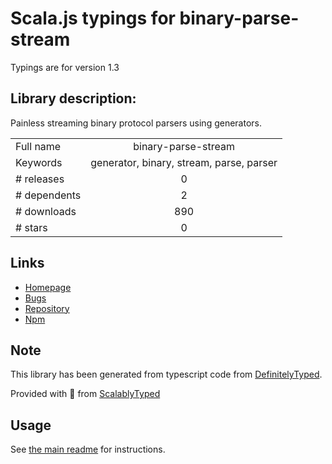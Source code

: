 
# Scala.js typings for binary-parse-stream

Typings are for version 1.3

## Library description:
Painless streaming binary protocol parsers using generators.

|                    |                 |
| ------------------ | :-------------: |
| Full name          | binary-parse-stream |
| Keywords           | generator, binary, stream, parse, parser |
| # releases         | 0 |
| # dependents       | 2 |
| # downloads        | 890 |
| # stars            | 0 |

## Links
- [Homepage](https://github.com/nathan7/binary-parse-stream)
- [Bugs](https://github.com/nathan7/binary-parse-stream/issues)
- [Repository](https://github.com/nathan7/binary-parse-stream)
- [Npm](https://www.npmjs.com/package/binary-parse-stream)
    


## Note
This library has been generated from typescript code from [DefinitelyTyped](https://definitelytyped.org).

Provided with :purple_heart: from [ScalablyTyped](https://github.com/oyvindberg/ScalablyTyped)

## Usage
See [the main readme](../../readme.md) for instructions.


